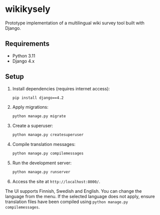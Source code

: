 # wikikysely

Prototype implementation of a multilingual wiki survey tool built with Django.

## Requirements
- Python 3.11
- Django 4.x

## Setup
1. Install dependencies (requires internet access):
   ```bash
   pip install django==4.2
   ```
2. Apply migrations:
   ```bash
   python manage.py migrate
   ```
3. Create a superuser:
   ```bash
   python manage.py createsuperuser
   ```
4. Compile translation messages:
   ```bash
   python manage.py compilemessages
   ```
5. Run the development server:
   ```bash
   python manage.py runserver
   ```
6. Access the site at `http://localhost:8000/`.

The UI supports Finnish, Swedish and English. You can change the language from the menu.
If the selected language does not apply, ensure translation files have been compiled using `python manage.py compilemessages`.

